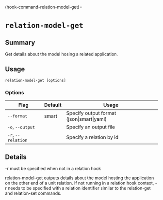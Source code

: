 (hook-command-relation-model-get)=
# `relation-model-get`
## Summary
Get details about the model hosing a related application.

## Usage
``` relation-model-get [options] ```

### Options
| Flag | Default | Usage |
| --- | --- | --- |
| `--format` | smart | Specify output format (json&#x7c;smart&#x7c;yaml) |
| `-o`, `--output` |  | Specify an output file |
| `-r`, `--relation` |  | Specify a relation by id |

## Details

-r must be specified when not in a relation hook

relation-model-get outputs details about the model hosting the application
on the other end of a unit relation.
If not running in a relation hook context, -r needs to be specified with a
relation identifier similar to the relation-get and relation-set commands.